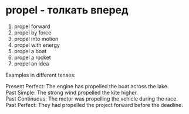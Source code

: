 # propel - толкать вперед

1. propel forward  
2. propel by force  
3. propel into motion  
4. propel with energy  
5. propel a boat  
6. propel a rocket  
7. propel an idea  

Examples in different tenses:

Present Perfect: The engine has propelled the boat across the lake.  
Past Simple: The strong wind propelled the kite higher.  
Past Continuous: The motor was propelling the vehicle during the race.  
Past Perfect: They had propelled the project forward before the deadline.
